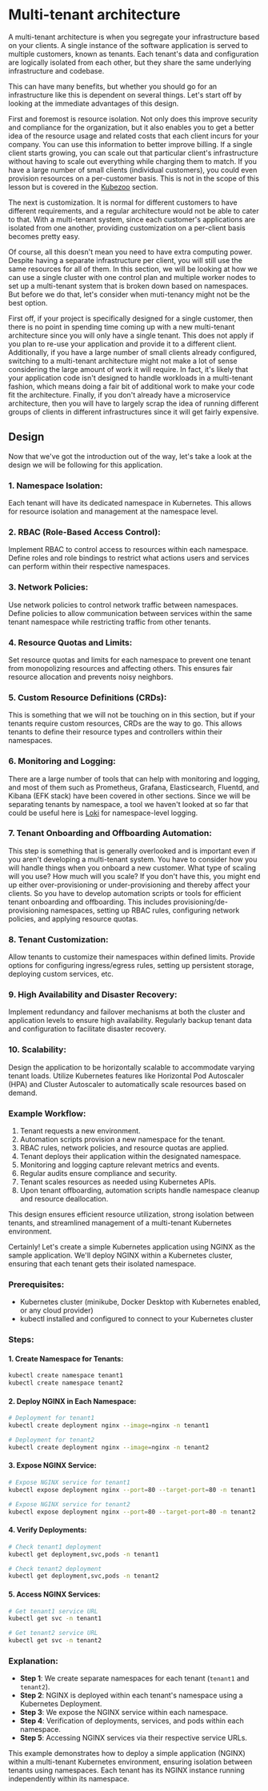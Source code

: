 # Multi-tenant architecture

A multi-tenant architecture is when you segregate your infrastructure based on your clients. A single instance of the software application is served to multiple customers, known as tenants. Each tenant's data and configuration are logically isolated from each other, but they share the same underlying infrastructure and codebase.

This can have many benefits, but whether you should go for an infrastructure like this is dependent on several things. Let's start off by looking at the immediate advantages of this design.

First and foremost is resource isolation. Not only does this improve security and compliance for the organization, but it also enables you to get a better idea of the resource usage and related costs that each client incurs for your company. You can use this information to better improve billing. If a single client starts growing, you can scale out that particular client's infrastructure without having to scale out everything while charging them to match. If you have a large number of small clients (individual customers), you could even provision resources on a per-customer basis. This is not in the scope of this lesson but is covered in the [Kubezoo](../Kubezoo/what-is-kubezoo.md) section.

The next is customization. It is normal for different customers to have different requirements, and a regular architecture would not be able to cater to that. With a multi-tenant system, since each customer's applications are isolated from one another, providing customization on a per-client basis becomes pretty easy.

Of course, all this doesn't mean you need to have extra computing power. Despite having a separate infrastructure per client, you will still use the same resources for all of them. In this section, we will be looking at how we can use a single cluster with one control plan and multiple worker nodes to set up a multi-tenant system that is broken down based on namespaces. But before we do that, let's consider when muti-tenancy might not be the best option.

First off, if your project is specifically designed for a single customer, then there is no point in spending time coming up with a new multi-tenant architecture since you will only have a single tenant. This does not apply if you plan to re-use your application and provide it to a different client. Additionally, if you have a large number of small clients already configured, switching to a multi-tenant architecture might not make a lot of sense considering the large amount of work it will require. In fact, it's likely that your application code isn't designed to handle workloads in a multi-tenant fashion, which means doing a fair bit of additional work to make your code fit the architecture. Finally, if you don't already have a microservice architecture, then you will have to largely scrap the idea of running different groups of clients in different infrastructures since it will get fairly expensive.

## Design

Now that we've got the introduction out of the way, let's take a look at the design we will be following for this application.

### 1. Namespace Isolation:
Each tenant will have its dedicated namespace in Kubernetes. This allows for resource isolation and management at the namespace level.

### 2. RBAC (Role-Based Access Control):
Implement RBAC to control access to resources within each namespace. Define roles and role bindings to restrict what actions users and services can perform within their respective namespaces.

### 3. Network Policies:
Use network policies to control network traffic between namespaces. Define policies to allow communication between services within the same tenant namespace while restricting traffic from other tenants.

### 4. Resource Quotas and Limits:
Set resource quotas and limits for each namespace to prevent one tenant from monopolizing resources and affecting others. This ensures fair resource allocation and prevents noisy neighbors.

### 5. Custom Resource Definitions (CRDs):
This is something that we will not be touching on in this section, but if your tenants require custom resources, CRDs are the way to go. This allows tenants to define their resource types and controllers within their namespaces.

### 6. Monitoring and Logging:
There are a large number of tools that can help with monitoring and logging, and most of them such as Prometheus, Grafana, Elasticsearch, Fluentd, and Kibana (EFK stack) have been covered in other sections. Since we will be separating tenants by namespace, a tool we haven't looked at so far that could be useful here is [Loki](https://grafana.com/docs/loki/latest/) for namespace-level logging.

### 7. Tenant Onboarding and Offboarding Automation:
This step is something that is generally overlooked and is important even if you aren't developing a multi-tenant system. You have to consider how you will handle things when you onboard a new customer. What type of scaling will you use? How much will you scale? If you don't have this, you might end up either over-provisioning or under-provisioning and thereby affect your clients. So you have to develop automation scripts or tools for efficient tenant onboarding and offboarding. This includes provisioning/de-provisioning namespaces, setting up RBAC rules, configuring network policies, and applying resource quotas.

### 8. Tenant Customization:
Allow tenants to customize their namespaces within defined limits. Provide options for configuring ingress/egress rules, setting up persistent storage, deploying custom services, etc.

### 9. High Availability and Disaster Recovery:
Implement redundancy and failover mechanisms at both the cluster and application levels to ensure high availability. Regularly backup tenant data and configuration to facilitate disaster recovery.

### 10. Scalability:
Design the application to be horizontally scalable to accommodate varying tenant loads. Utilize Kubernetes features like Horizontal Pod Autoscaler (HPA) and Cluster Autoscaler to automatically scale resources based on demand.

### Example Workflow:
1. Tenant requests a new environment.
2. Automation scripts provision a new namespace for the tenant.
3. RBAC rules, network policies, and resource quotas are applied.
4. Tenant deploys their application within the designated namespace.
5. Monitoring and logging capture relevant metrics and events.
6. Regular audits ensure compliance and security.
7. Tenant scales resources as needed using Kubernetes APIs.
8. Upon tenant offboarding, automation scripts handle namespace cleanup and resource deallocation.

This design ensures efficient resource utilization, strong isolation between tenants, and streamlined management of a multi-tenant Kubernetes environment.

Certainly! Let's create a simple Kubernetes application using NGINX as the sample application. We'll deploy NGINX within a Kubernetes cluster, ensuring that each tenant gets their isolated namespace.

### Prerequisites:
- Kubernetes cluster (minikube, Docker Desktop with Kubernetes enabled, or any cloud provider)
- kubectl installed and configured to connect to your Kubernetes cluster

### Steps:

#### 1. Create Namespace for Tenants:
```bash
kubectl create namespace tenant1
kubectl create namespace tenant2
```

#### 2. Deploy NGINX in Each Namespace:
```bash
# Deployment for tenant1
kubectl create deployment nginx --image=nginx -n tenant1

# Deployment for tenant2
kubectl create deployment nginx --image=nginx -n tenant2
```

#### 3. Expose NGINX Service:
```bash
# Expose NGINX service for tenant1
kubectl expose deployment nginx --port=80 --target-port=80 -n tenant1

# Expose NGINX service for tenant2
kubectl expose deployment nginx --port=80 --target-port=80 -n tenant2
```

#### 4. Verify Deployments:
```bash
# Check tenant1 deployment
kubectl get deployment,svc,pods -n tenant1

# Check tenant2 deployment
kubectl get deployment,svc,pods -n tenant2
```

#### 5. Access NGINX Services:
```bash
# Get tenant1 service URL
kubectl get svc -n tenant1

# Get tenant2 service URL
kubectl get svc -n tenant2
```

### Explanation:

- **Step 1**: We create separate namespaces for each tenant (`tenant1` and `tenant2`).
- **Step 2**: NGINX is deployed within each tenant's namespace using a Kubernetes Deployment.
- **Step 3**: We expose the NGINX service within each namespace.
- **Step 4**: Verification of deployments, services, and pods within each namespace.
- **Step 5**: Accessing NGINX services via their respective service URLs.

This example demonstrates how to deploy a simple application (NGINX) within a multi-tenant Kubernetes environment, ensuring isolation between tenants using namespaces. Each tenant has its NGINX instance running independently within its namespace.